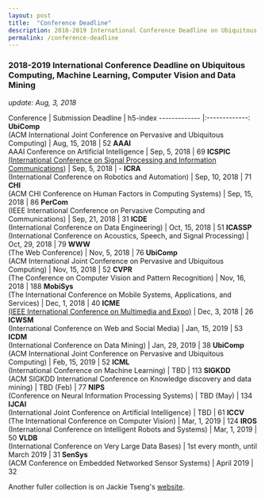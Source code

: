 ```yaml
---
layout: post
title:  "Conference Deadline"
description: 2018-2019 International Conference Deadline on Ubiquitous Computing, Machine Learning, Computer Vision and Data Mining
permalink: /conference-deadline
---
```


### 2018-2019 International Conference Deadline on Ubiquitous Computing, Machine Learning, Computer Vision and Data Mining

*update: Aug, 3, 2018*

<!--excerpt_separator-->


Conference | Submission Deadline | h5-index
------------- |:-------------:
**UbiComp** <br>(ACM International Joint Conference on Pervasive and Ubiquitous Computing) | Aug, 15, 2018 | 52
**AAAI** <br>AAAI Conference on Artificial Intelligence | Sep, 5, 2018 | 69
**ICSPIC** <br>[(International Conference on Signal Processing and Information Communications)][2] | Sep, 5, 2018 | -
**ICRA** <br>(International Conference on Robotics and Automation) | Sep, 10, 2018 | 71
**CHI** <br>(ACM CHI Conference on Human Factors in Computing Systems) | Sep, 15, 2018 | 86
**PerCom** <br>(IEEE International Conference on Pervasive Computing and Communications) | Sep, 21, 2018 | 31
**ICDE** <br>(International Conference on Data Engineering) | Oct, 15, 2018 | 51
**ICASSP** <br>(International Conference on Acoustics, Speech, and Signal Processing) | Oct, 29, 2018 | 79
**WWW** <br>(The Web Conference) | Nov, 5, 2018 | 76
**UbiComp** <br>(ACM International Joint Conference on Pervasive and Ubiquitous Computing) | Nov, 15, 2018 | 52
**CVPR** <br>(The Conference on Computer Vision and Pattern Recognition) | Nov, 16, 2018 | 188
**MobiSys** <br>(The International Conference on Mobile Systems, Applications, and Services) | Dec, 1, 2018 | 40
**ICME** <br>[(IEEE International Conference on Multimedia and Expo)][3] | Dec, 3, 2018 | 26
**ICWSM** <br>(International Conference on Web and Social Media) | Jan, 15, 2019 | 53
**ICDM** <br>(International Conference on Data Mining) | Jan, 29, 2019 | 38
**UbiComp** <br>(ACM International Joint Conference on Pervasive and Ubiquitous Computing) | Feb, 15, 2019 | 52
**ICML** <br>(International Conference on Machine Learning) | TBD | 113
**SIGKDD** <br>(ACM SIGKDD International Conference on Knowledge discovery and data mining) | TBD (Feb) | 77
**NIPS** <br>(Conference on Neural Information Processing Systems) | TBD (May) | 134
**IJCAI** <br>(International Joint Conference on Artificial Intelligence) | TBD | 61
**ICCV** <br>(The International Conference on Computer Vision) | Mar, 1, 2019 | 124
**IROS** <br>(International Conference on Intelligent Robots and Systems) | Mar, 1, 2019 | 50
**VLDB** <br>(International Conference on Very Large Data Bases) | 1st every month, until March 2019 | 31
**SenSys** <br>(ACM Conference on Embedded Networked Sensor Systems) | April 2019 | 32


Another fuller collection is on Jackie Tseng's [website][1]. 

[1]: https://jackietseng.github.io/conference_call_for_paper/2018-2019-conferences.html
[2]: http://www.icme2019.org/
[3]: http://www.icspic.com/

